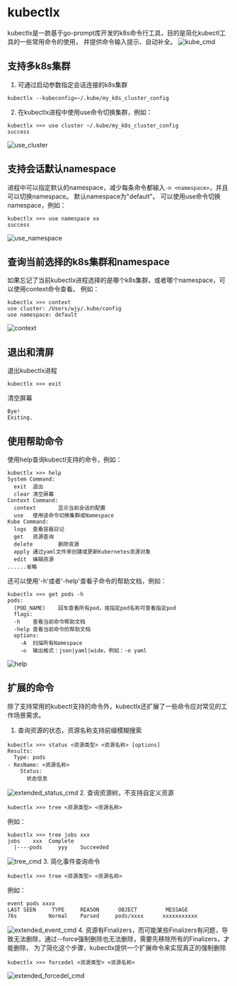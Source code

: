 # kubectlx

kubectlx是一款基于go-prompt库开发的k8s命令行工具，目的是简化kubectl工具的一些常用命令的使用，
并提供命令输入提示、自动补全。
![kube_cmd](docs/images/kube_cmd.gif)

## 支持多k8s集群
1. 可通过启动参数指定会话连接的k8s集群
```shell
kubectlx --kubeconfig=~/.kube/my_k8s_cluster_config
```

2. 在kubectlx进程中使用use命令切换集群，例如：
```shell
kubectlx >>> use cluster ~/.kube/my_k8s_cluster_config
success
```
![use_cluster](docs/images/use_cluster.gif)

## 支持会话默认namespace
进程中可以指定默认的namespace，减少每条命令都输入`-n <namespace>`，并且可以切换namespace。
默认namespace为"default"。
可以使用use命令切换namespace，例如：
```shell
kubectlx >>> use namespace xx
success
```
![use_namespace](docs/images/use_namespace.gif)


## 查询当前选择的k8s集群和namespace
如果忘记了当前kubectlx进程选择的是哪个k8s集群，或者哪个namespace，可以使用context命令查看。
例如：
```shell
kubectlx >>> context
use cluster: /Users/wjy/.kube/config
use namespace: default
```
![context](docs/images/context.gif)

## 退出和清屏
退出kubectlx进程
```shell
kubectlx >>> exit
```
清空屏幕
```shell
Bye!
Exiting.
```

## 使用帮助命令
使用help查询kubectl支持的命令，例如：
```shell
kubectlx >>> help
System Command:
  exit  退出
  clear 清空屏幕
Context Command:
  context       显示当前会话的配置
  use   使用该命令切换集群或Namespace
Kube Command:
  logs  查看容器日记
  get   资源查询
  delete        删除资源
  apply 通过yaml文件来创建或更新Kubernetes资源对象
  edit  编辑资源
......省略
```
还可以使用'-h'或者'-help'查看子命令的帮助文档，例如：
```shell
kubectlx >>> get pods -h
pods:
  (POD_NAME)    回车查看所有pod，或指定pod名称可查看指定pod
  flags:
  -h    查看当前命令帮助文档
  -help 查看当前命令的帮助文档
  options:
    -A  扫描所有Namespace
    -o  输出格式：json|yaml|wide，例如：-o yaml
```
![help](docs/images/help.gif)

## 扩展的命令
除了支持常用的kubectl支持的命令外，kubectlx还扩展了一些命令应对常见的工作场景需求。
1. 查询资源的状态，资源名称支持前缀模糊搜索
```shell
kubectlx >>> status <资源类型> <资源名称> [options]
Results:
  Type: pods
- ResName: <资源名称> 
    Status:
      状态信息
```
![extended_status_cmd](docs/images/extended_status_cmd.gif)
2. 查询资源树，不支持自定义资源
```shell
kubectlx >>> tree <资源类型> <资源名称>
```
例如：
```shell
kubectlx >>> tree jobs xxx
jobs    xxx  Complete
  |----pods     yyy    Succeeded
```
![tree_cmd](docs/images/extended_tree_cmd.gif)
3. 简化事件查询命令
```shell
kubectlx >>> tree <资源类型> <资源名称>
```
例如：
```shell
event pods xxxx
LAST SEEN     TYPE     REASON      OBJECT         MESSAGE
76s          Normal    Parsed     pods/xxxx      xxxxxxxxxxx
```
![extended_event_cmd](docs/images/extended_event_cmd.gif)
4. 资源有Finalizers，而可能某些Finalizers有问题，导致无法删除，通过--force强制删除也无法删除，需要先移除所有的Finalizers，才能删除，
为了简化这个步骤，kubectlx提供一个扩展命令来实现真正的强制删除
```shell
kubectlx >>> forcedel <资源类型> <资源名称>
```
![extended_forcedel_cmd](docs/images/extended_forcedel_cmd.gif)